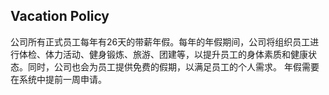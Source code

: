 ## Vacation Policy
公司所有正式员工每年有26天的带薪年假。每年的年假期间，公司将组织员工进行体检、体力活动、健身锻炼、旅游、团建等，以提升员工的身体素质和健康状态。同时，公司也会为员工提供免费的假期，以满足员工的个人需求。
年假需要在系统中提前一周申请。